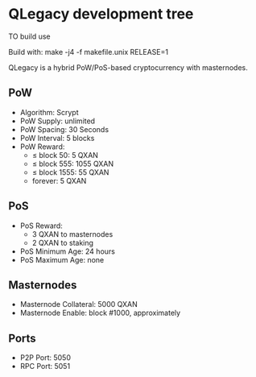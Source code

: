 # QLegacy development tree

TO build use

Build with:  make -j4 -f makefile.unix RELEASE=1

QLegacy is a hybrid PoW/PoS-based cryptocurrency with masternodes.

## PoW
* Algorithm: Scrypt
* PoW Supply: unlimited
* PoW Spacing: 30 Seconds
* PoW Interval: 5 blocks 
* PoW Reward:
    * &le; block 50: 5 QXAN
    * &le; block 555: 1055 QXAN
    * &le; block 1555: 55 QXAN
    * forever:  5 QXAN

## PoS
* PoS Reward:
    * 3 QXAN to masternodes
    * 2 QXAN to staking
* PoS Minimum Age: 24 hours
* PoS Maximum Age: none

## Masternodes
* Masternode Collateral: 5000 QXAN
* Masternode Enable:  block #1000, approximately

## Ports
* P2P Port: 5050
* RPC Port: 5051